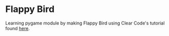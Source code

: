 # Flappy Bird

Learning pygame module by making Flappy Bird using Clear Code's tutorial found [here](https://www.youtube.com/watch?v=UZg49z76cLw).

